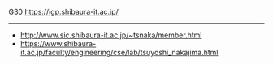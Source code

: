 





G30 https://igp.shibaura-it.ac.jp/

----

- http://www.sic.shibaura-it.ac.jp/~tsnaka/member.html
- https://www.shibaura-it.ac.jp/faculty/engineering/cse/lab/tsuyoshi_nakajima.html